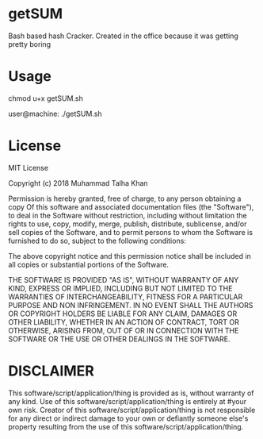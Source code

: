 
# getSUM
Bash based hash Cracker. Created in the office because it was getting pretty boring

# Usage

chmod u+x getSUM.sh

user@machine: ./getSUM.sh

# License
MIT License

Copyright (c) 2018 Muhammad Talha Khan

Permission is hereby granted, free of charge, to any person obtaining a copy Of this software and associated documentation files (the "Software"), to deal in the Software without restriction, including without limitation the rights to use, copy, modify, merge, publish, distribute, sublicense, and/or sell copies of the Software, and to permit persons to whom the Software is furnished to do so, subject to the following conditions:

The above copyright notice and this permission notice shall be included in all copies or substantial portions of the Software.

THE SOFTWARE IS PROVIDED "AS IS", WITHOUT WARRANTY OF ANY KIND, EXPRESS OR IMPLIED, INCLUDING BUT NOT LIMITED TO THE WARRANTIES OF INTERCHANGEABILITY, FITNESS FOR A PARTICULAR PURPOSE AND NON INFRINGEMENT. IN NO EVENT SHALL THE AUTHORS OR COPYRIGHT HOLDERS BE LIABLE FOR ANY CLAIM, DAMAGES OR OTHER LIABILITY, WHETHER IN AN ACTION OF CONTRACT, TORT OR OTHERWISE, ARISING FROM, OUT OF OR IN CONNECTION WITH THE SOFTWARE OR THE USE OR OTHER DEALINGS IN THE SOFTWARE.

# DISCLAIMER
This software/script/application/thing is provided as is, without warranty of any kind. Use of this software/script/application/thing is entirely at #your own risk. Creator of this software/script/application/thing is not responsible for any direct or indirect damage to your own or defiantly someone else's property resulting from the use of this software/script/application/thing.
